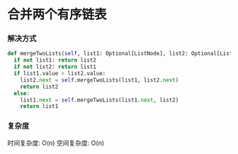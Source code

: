 # 合并两个有序链表

### 解决方式

```python
def mergeTwoLists(self, list1: Optional[ListNode], list2: Optional[ListNode]) -> Optional[ListNode]:
  if not list1: return list2
  if not list2: return list1
  if list1.value > list2.value:
    list2.next = self.mergeTwoLists(list1, list2.next)
    return list2
  else:
    list1.next = self.mergeTwoLists(list1.next, list2)
    return list1
```

### 复杂度

时间复杂度: O(n)
空间复杂度: O(n)
